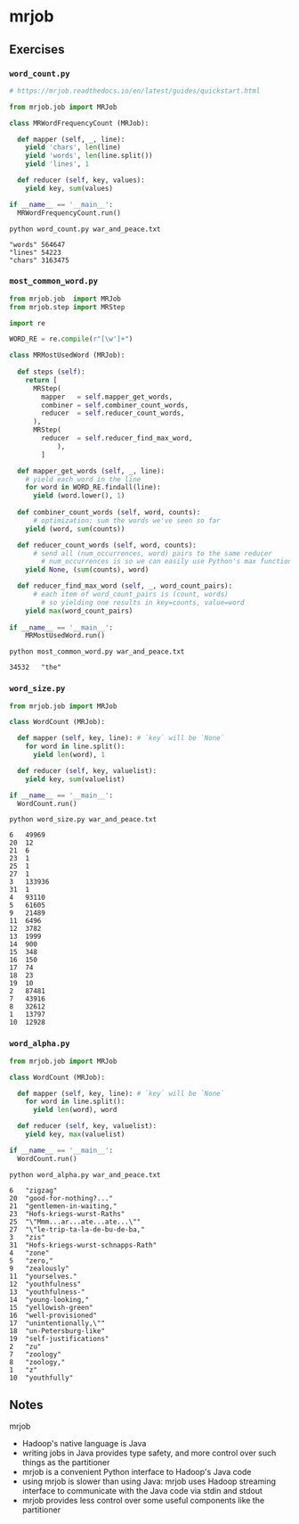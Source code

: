 # mrjob

## Exercises

### `word_count.py`

```python
# https://mrjob.readthedocs.io/en/latest/guides/quickstart.html

from mrjob.job import MRJob

class MRWordFrequencyCount (MRJob):

  def mapper (self, _, line):
    yield 'chars', len(line)
    yield 'words', len(line.split())
    yield 'lines', 1

  def reducer (self, key, values):
    yield key, sum(values)

if __name__ == '__main__':
  MRWordFrequencyCount.run()
```

```
python word_count.py war_and_peace.txt
```
```
"words"	564647
"lines"	54223
"chars"	3163475
```

### `most_common_word.py`

```python
from mrjob.job  import MRJob
from mrjob.step import MRStep

import re

WORD_RE = re.compile(r"[\w']+")

class MRMostUsedWord (MRJob):
    
  def steps (self):
    return [
      MRStep(
        mapper   = self.mapper_get_words,
        combiner = self.combiner_count_words,
        reducer  = self.reducer_count_words,
      ),
      MRStep(
        reducer  = self.reducer_find_max_word,
			),
		]

  def mapper_get_words (self, _, line):
    # yield each word in the line
    for word in WORD_RE.findall(line):
      yield (word.lower(), 1)
    
  def combiner_count_words (self, word, counts):
	  # optimization: sum the words we've seen so far
    yield (word, sum(counts))

  def reducer_count_words (self, word, counts):
	  # send all (num_occurrences, word) pairs to the same reducer
		# num_occurrences is so we can easily use Python's max function
    yield None, (sum(counts), word)

  def reducer_find_max_word (self, _, word_count_pairs):
	  # each item of word_count_pairs is (count, words)
		# so yielding one results in key=counts, value=word
    yield max(word_count_pairs)
    
if __name__ == '__main__':
	MRMostUsedWord.run()
```

```
python most_common_word.py war_and_peace.txt
```
```
34532	"the"
```

### `word_size.py`

```python
from mrjob.job import MRJob

class WordCount (MRJob):

  def mapper (self, key, line): # `key` will be `None`
    for word in line.split():
      yield len(word), 1

  def reducer (self, key, valuelist):
    yield key, sum(valuelist)

if __name__ == '__main__':
  WordCount.run()
```

```
python word_size.py war_and_peace.txt
```
```
6	49969
20	12
21	6
23	1
25	1
27	1
3	133936
31	1
4	93110
5	61605
9	21489
11	6496
12	3782
13	1999
14	900
15	348
16	150
17	74
18	23
19	10
2	87481
7	43916
8	32612
1	13797
10	12928
```

### `word_alpha.py`

```python
from mrjob.job import MRJob

class WordCount (MRJob):

  def mapper (self, key, line): # `key` will be `None`
    for word in line.split():
      yield len(word), word

  def reducer (self, key, valuelist):
    yield key, max(valuelist)

if __name__ == '__main__':
  WordCount.run()
```

```
python word_alpha.py war_and_peace.txt
```
```
6	"zigzag"
20	"good-for-nothing?..."
21	"gentlemen-in-waiting,"
23	"Hofs-kriegs-wurst-Raths"
25	"\"Mmm...ar...ate...ate...\""
27	"\"le-trip-ta-la-de-bu-de-ba,"
3	"zis"
31	"Hofs-kriegs-wurst-schnapps-Rath"
4	"zone"
5	"zero,"
9	"zealously"
11	"yourselves."
12	"youthfulness"
13	"youthfulness-"
14	"young-looking,"
15	"yellowish-green"
16	"well-provisioned"
17	"unintentionally,\""
18	"un-Petersburg-like"
19	"self-justifications"
2	"zu"
7	"zoology"
8	"zoology,"
1	"z"
10	"youthfully"
```

## Notes

mrjob
* Hadoop's native language is Java
* writing jobs in Java provides type safety, and more control over such things as the partitioner
* mrjob is a convenient Python interface to Hadoop's Java code
* using mrjob is slower than using Java: mrjob uses Hadoop streaming interface to communicate with the Java code via stdin and stdout
* mrjob provides less control over some useful components like the partitioner
